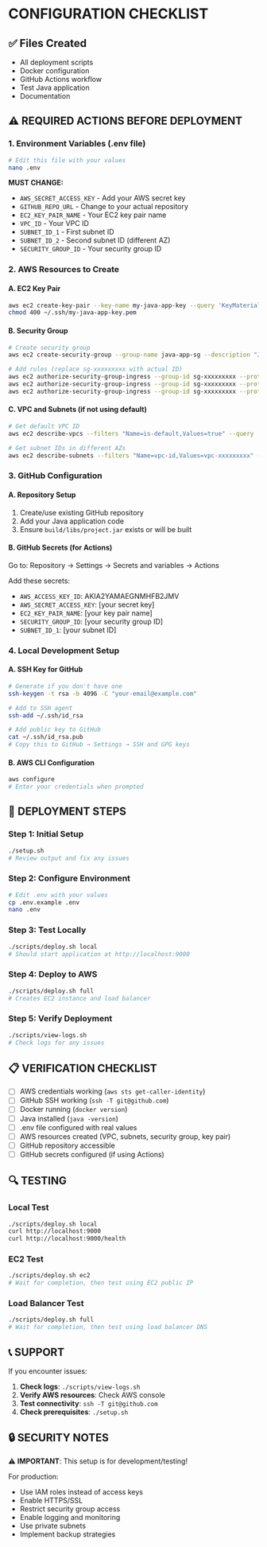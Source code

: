 # CONFIGURATION CHECKLIST

## ✅ Files Created
- All deployment scripts
- Docker configuration
- GitHub Actions workflow
- Test Java application
- Documentation

## ⚠️ REQUIRED ACTIONS BEFORE DEPLOYMENT

### 1. Environment Variables (.env file)
```bash
# Edit this file with your values
nano .env
```

**MUST CHANGE:**
- `AWS_SECRET_ACCESS_KEY` - Add your AWS secret key
- `GITHUB_REPO_URL` - Change to your actual repository
- `EC2_KEY_PAIR_NAME` - Your EC2 key pair name
- `VPC_ID` - Your VPC ID
- `SUBNET_ID_1` - First subnet ID 
- `SUBNET_ID_2` - Second subnet ID (different AZ)
- `SECURITY_GROUP_ID` - Your security group ID

### 2. AWS Resources to Create

#### A. EC2 Key Pair
```bash
aws ec2 create-key-pair --key-name my-java-app-key --query 'KeyMaterial' --output text > ~/.ssh/my-java-app-key.pem
chmod 400 ~/.ssh/my-java-app-key.pem
```

#### B. Security Group
```bash
# Create security group
aws ec2 create-security-group --group-name java-app-sg --description "Java app security group"

# Add rules (replace sg-xxxxxxxxx with actual ID)
aws ec2 authorize-security-group-ingress --group-id sg-xxxxxxxxx --protocol tcp --port 22 --cidr 0.0.0.0/0
aws ec2 authorize-security-group-ingress --group-id sg-xxxxxxxxx --protocol tcp --port 80 --cidr 0.0.0.0/0  
aws ec2 authorize-security-group-ingress --group-id sg-xxxxxxxxx --protocol tcp --port 9000 --cidr 0.0.0.0/0
```

#### C. VPC and Subnets (if not using default)
```bash
# Get default VPC ID
aws ec2 describe-vpcs --filters "Name=is-default,Values=true" --query 'Vpcs[0].VpcId' --output text

# Get subnet IDs in different AZs
aws ec2 describe-subnets --filters "Name=vpc-id,Values=vpc-xxxxxxxxx" --query 'Subnets[*].[SubnetId,AvailabilityZone]' --output table
```

### 3. GitHub Configuration

#### A. Repository Setup
1. Create/use existing GitHub repository
2. Add your Java application code
3. Ensure `build/libs/project.jar` exists or will be built

#### B. GitHub Secrets (for Actions)
Go to: Repository → Settings → Secrets and variables → Actions

Add these secrets:
- `AWS_ACCESS_KEY_ID`: AKIA2YAMAEGNMHFB2JMV
- `AWS_SECRET_ACCESS_KEY`: [your secret key]
- `EC2_KEY_PAIR_NAME`: [your key pair name]
- `SECURITY_GROUP_ID`: [your security group ID]
- `SUBNET_ID_1`: [your subnet ID]

### 4. Local Development Setup

#### A. SSH Key for GitHub
```bash
# Generate if you don't have one
ssh-keygen -t rsa -b 4096 -C "your-email@example.com"

# Add to SSH agent
ssh-add ~/.ssh/id_rsa

# Add public key to GitHub
cat ~/.ssh/id_rsa.pub
# Copy this to GitHub → Settings → SSH and GPG keys
```

#### B. AWS CLI Configuration
```bash
aws configure
# Enter your credentials when prompted
```

## 🚀 DEPLOYMENT STEPS

### Step 1: Initial Setup
```bash
./setup.sh
# Review output and fix any issues
```

### Step 2: Configure Environment
```bash
# Edit .env with your values
cp .env.example .env
nano .env
```

### Step 3: Test Locally
```bash
./scripts/deploy.sh local
# Should start application at http://localhost:9000
```

### Step 4: Deploy to AWS
```bash
./scripts/deploy.sh full
# Creates EC2 instance and load balancer
```

### Step 5: Verify Deployment
```bash
./scripts/view-logs.sh
# Check logs for any issues
```

## 📋 VERIFICATION CHECKLIST

- [ ] AWS credentials working (`aws sts get-caller-identity`)
- [ ] GitHub SSH working (`ssh -T git@github.com`)  
- [ ] Docker running (`docker version`)
- [ ] Java installed (`java -version`)
- [ ] .env file configured with real values
- [ ] AWS resources created (VPC, subnets, security group, key pair)
- [ ] GitHub repository accessible
- [ ] GitHub secrets configured (if using Actions)

## 🔍 TESTING

### Local Test
```bash
./scripts/deploy.sh local
curl http://localhost:9000
curl http://localhost:9000/health
```

### EC2 Test
```bash
./scripts/deploy.sh ec2
# Wait for completion, then test using EC2 public IP
```

### Load Balancer Test
```bash
./scripts/deploy.sh full
# Wait for completion, then test using load balancer DNS
```

## 📞 SUPPORT

If you encounter issues:

1. **Check logs**: `./scripts/view-logs.sh`
2. **Verify AWS resources**: Check AWS console
3. **Test connectivity**: `ssh -T git@github.com`
4. **Check prerequisites**: `./setup.sh`

## 🔒 SECURITY NOTES

⚠️ **IMPORTANT**: This setup is for development/testing!

For production:
- Use IAM roles instead of access keys
- Enable HTTPS/SSL
- Restrict security group access
- Enable logging and monitoring
- Use private subnets
- Implement backup strategies
